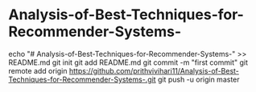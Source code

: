 # Analysis-of-Best-Techniques-for-Recommender-Systems-
echo "# Analysis-of-Best-Techniques-for-Recommender-Systems-" >> README.md
git init
git add README.md
git commit -m "first commit"
git remote add origin https://github.com/prithvivihari11/Analysis-of-Best-Techniques-for-Recommender-Systems-.git
git push -u origin master
